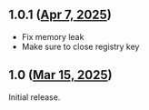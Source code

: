 ## 1.0.1 ([Apr 7, 2025](https://github.com/ramensoftware/windhawk-mods/blob/10f1463d8bd2609b6278c5c548c58a1ed8ffcd98/mods/favorites-in-navpane.wh.cpp))

* Fix memory leak
* Make sure to close registry key

## 1.0 ([Mar 15, 2025](https://github.com/ramensoftware/windhawk-mods/blob/f8474dd3112a1a393ad72a119ab662623bc36b6a/mods/favorites-in-navpane.wh.cpp))

Initial release.
